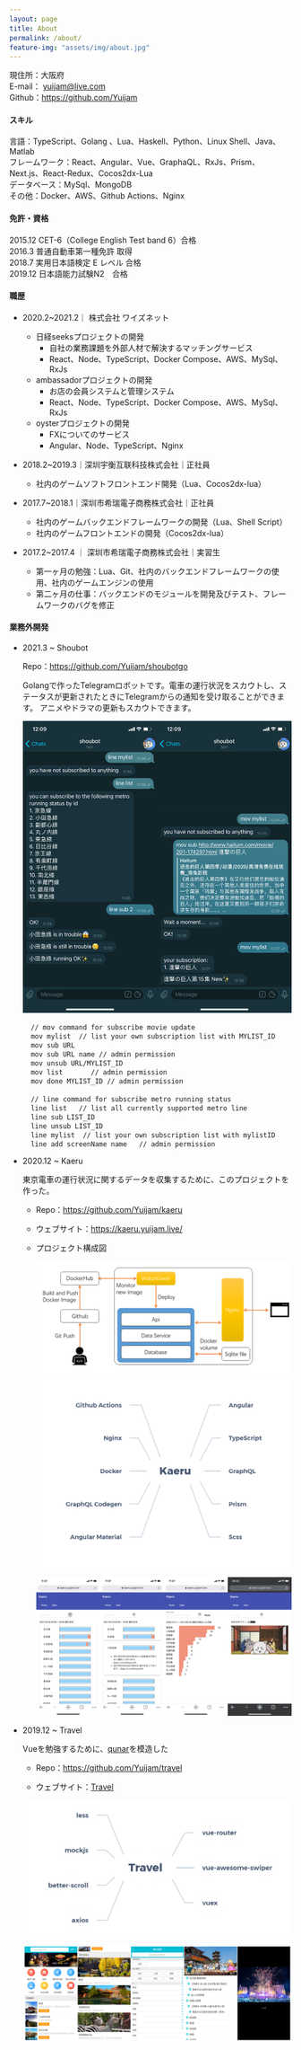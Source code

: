 ```yaml
---
layout: page
title: About
permalink: /about/
feature-img: "assets/img/about.jpg"
---
```

現住所：大阪府<br>
E-mail： yuijam@live.com<br>
Github：<https://github.com/Yuijam>

#### スキル
言語：TypeScript、Golang 、Lua、Haskell、Python、Linux Shell、Java、Matlab<br>
フレームワーク：React、Angular、Vue、GraphaQL、RxJs、Prism、Next.js、React-Redux、Cocos2dx-Lua<br>
データベース：MySql、MongoDB<br>
その他：Docker、AWS、Github Actions、Nginx

####          免許・資格
2015.12 CET-6（College English Test band 6）合格<br>
2016.3  普通自動車第一種免許  取得<br>
2018.7  実用日本語検定 E レベル  合格<br>
2019.12  日本語能力試験N2　合格<br>

#### 職歴

- 2020.2~2021.2｜ 株式会社 ワイズネット
  - 日経seeksプロジェクトの開発
    - 自社の業務課題を外部人材で解決するマッチングサービス 
    - React、Node、TypeScript、Docker Compose、AWS、MySql、RxJs
  - ambassadorプロジェクトの開発
    - お店の会員システムと管理システム
    - React、Node、TypeScript、Docker Compose、AWS、MySql、RxJs
  - oysterプロジェクトの開発
    - FXについてのサービス
    - Angular、Node、TypeScript、Nginx
  
- 2018.2~2019.3｜深圳宇衡互联科技株式会社｜正社員
  -  社内のゲームソフトフロントエンド開発（Lua、Cocos2dx-lua）
- 2017.7~2018.1｜深圳市希瑞電子商務株式会社｜正社員
  - 社内のゲームバックエンドフレームワークの開発（Lua、Shell Script）
  - 社内のゲームフロントエンドの開発（Cocos2dx-lua）
- 2017.2~2017.4 ｜ 深圳市希瑞電子商務株式会社｜実習生
  - 第一ヶ月の勉強：Lua、Git、社内のバックエンドフレームワークの使用、社内のゲームエンジンの使用
  - 第二ヶ月の仕事：バックエンドのモジュールを開発及びテスト、フレームワークのバグを修正

#### 業務外開発

- 2021.3 ~ Shoubot

  Repo：https://github.com/Yuijam/shoubotgo

  Golangで作ったTelegramロボットです。電車の運行状況をスカウトし、ステータスが更新されたときにTelegramからの通知を受け取ることができます。 アニメやドラマの更新もスカウトできます。

  ![](images/about/shoubotgoall.png)

  ```
    // mov command for subscribe movie update
    mov mylist  // list your own subscription list with MYLIST_ID
    mov sub URL
    mov sub URL name // admin permission
    mov unsub URL/MYLIST_ID 
    mov list       // admin permission
    mov done MYLIST_ID // admin permission
    
    // line command for subscribe metro running status
    line list   // list all currently supported metro line
    line sub LIST_ID
    line unsub LIST_ID
    line mylist  // list your own subscription list with mylistID
    line add screenName name   // admin permission
  ```

- 2020.12 ~ Kaeru

  東京電車の運行状況に関するデータを収集するために、このプロジェクトを作った。

  - Repo：https://github.com/Yuijam/kaeru

  - ウェブサイト：https://kaeru.yuijam.live/

  - プロジェクト構成図

    ![](images/about/kaerugraph.png)
    ![](images/about/kaeru.png)

    ![](images/about/kaeruall.png)

- 2019.12 ~ Travel

  Vueを勉強するために、[qunar]( http://touch.piao.qunar.com/ )を模造した

  - Repo：https://github.com/Yuijam/travel

  - ウェブサイト：[Travel](https://condescending-carson-c7c441.netlify.com/#/)

  ![](images/about/Travel.png)

  

  ![travelall](images/about/travelall.PNG)